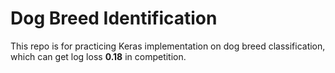 # Dog Breed Identification
This repo is for practicing Keras implementation on dog breed classification, which can get log loss **0.18** in competition.
